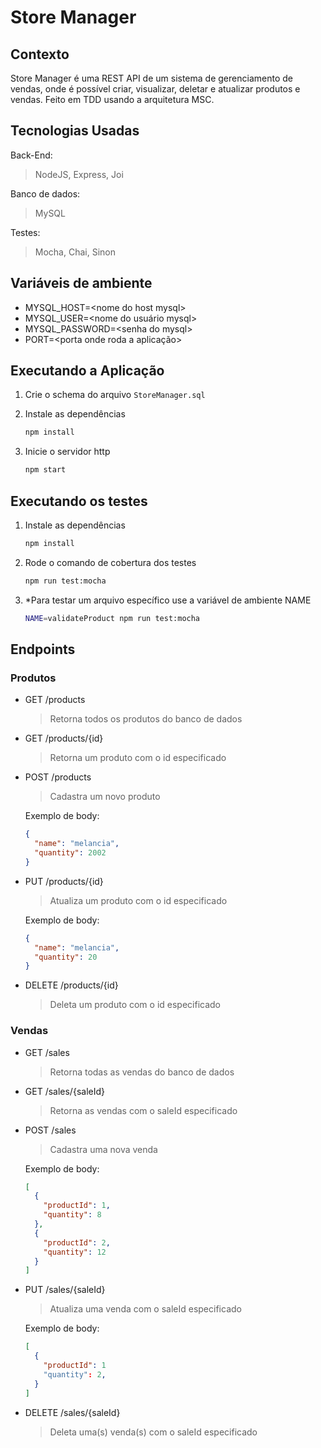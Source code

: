 # Store Manager

## Contexto

Store Manager é uma REST API de um sistema de gerenciamento de vendas, onde é possível criar, visualizar, deletar e atualizar produtos e vendas. Feito em TDD usando a arquitetura MSC.

## Tecnologias Usadas

Back-End:

> NodeJS, Express, Joi

Banco de dados:

> MySQL

Testes:

> Mocha, Chai, Sinon

## Variáveis de ambiente

- MYSQL_HOST=\<nome do host mysql\>
- MYSQL_USER=\<nome do usuário mysql\>
- MYSQL_PASSWORD=\<senha do mysql\>
- PORT=\<porta onde roda a aplicação>

## Executando a Aplicação

1. Crie o schema do arquivo `StoreManager.sql`

2. Instale as dependências

   ```bash
   npm install
   ```

3. Inicie o servidor http

   ```bash
   npm start
   ```

## Executando os testes

1. Instale as dependências

   ```bash
   npm install
   ```

2. Rode o comando de cobertura dos testes

   ```bash
   npm run test:mocha
   ```

3. \*Para testar um arquivo específico use a variável de ambiente NAME

   ```bash
   NAME=validateProduct npm run test:mocha
   ```

## Endpoints

### Produtos

- GET /products

  > Retorna todos os produtos do banco de dados

- GET /products/{id}

  > Retorna um produto com o id especificado

- POST /products

  > Cadastra um novo produto

  Exemplo de body:

  ```json
  {
    "name": "melancia",
    "quantity": 2002
  }
  ```

- PUT /products/{id}

  > Atualiza um produto com o id especificado

  Exemplo de body:

  ```json
  {
    "name": "melancia",
    "quantity": 20
  }
  ```

- DELETE /products/{id}

  > Deleta um produto com o id especificado

### Vendas

- GET /sales

  > Retorna todas as vendas do banco de dados

- GET /sales/{saleId}

  > Retorna as vendas com o saleId especificado

- POST /sales

  > Cadastra uma nova venda

  Exemplo de body:

  ```json
  [
    {
      "productId": 1,
      "quantity": 8
    },
    {
      "productId": 2,
      "quantity": 12
    }
  ]
  ```

- PUT /sales/{saleId}

  > Atualiza uma venda com o saleId especificado

  Exemplo de body:

  ```json
  [
    {
      "productId": 1
      "quantity": 2,
    }
  ]
  ```

- DELETE /sales/{saleId}

  > Deleta uma(s) venda(s) com o saleId especificado
